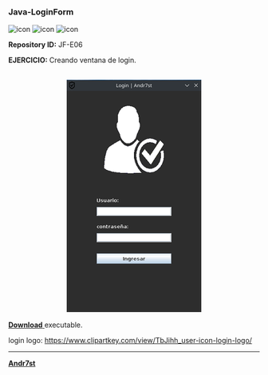 ### Java-LoginForm

![icon](https://raw.github.com/Andr7st/index/main/src/images/icons/java_x32.png)
![icon](https://raw.github.com/Andr7st/index/main/src/images/icons/git_x32.png)
![icon](https://raw.github.com/Andr7st/index/main/src/images/icons/github_x32.png)

**Repository ID:** JF-E06

**EJERCICIO:** Creando ventana de login.

<!-- Download [**Demo**](demo/Demo.zip)

![imagen](out/images/JF_E06_A.png)

style=" width:300px ; height:96px "
-->

<br>

<div align="center">
<img src="out/images/JF_E06_A.png"  />
</div>


<a href="out/demo/Demo_JF-E06.zip" download> **Download** </a> executable.


login logo: https://www.clipartkey.com/view/TbJihh_user-icon-login-logo/

---

[**Andr7st**](https://github.com/Andr7st/index/)
